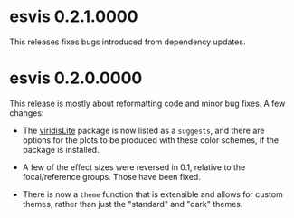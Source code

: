 # esvis 0.2.1.0000
This releases fixes bugs introduced from dependency updates.

# esvis 0.2.0.0000

This release is mostly about reformatting code and minor bug fixes. A few changes:

* The [viridisLite](https://CRAN.R-project.org/package=viridisLite) package is now listed as a `suggests`, and there are options for the plots to be produced with these color schemes, if the package is installed.

* A few of the effect sizes were reversed in 0.1, relative to the focal/reference groups. Those have been fixed.

* There is now a `theme` function that is extensible and allows for custom themes, rather than just the "standard" and "dark" themes.
